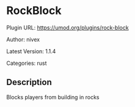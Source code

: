 # RockBlock

Plugin URL: https://umod.org/plugins/rock-block

Author: nivex

Latest Version: 1.1.4

Categories: rust

## Description

Blocks players from building in rocks

